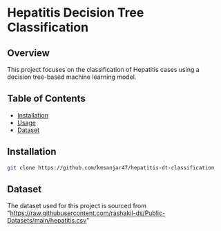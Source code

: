 # Hepatitis Decision Tree Classification

## Overview

This project focuses on the classification of Hepatitis cases using a decision tree-based machine learning model.

## Table of Contents

- [Installation](#installation)
- [Usage](#usage)
- [Dataset](#dataset)


## Installation

```bash
git clone https://github.com/kmsanjar47/hepatitis-dt-classification
```

## Dataset
The dataset used for this project is sourced from "https://raw.githubusercontent.com/rashakil-ds/Public-Datasets/main/hepatitis.csv"

